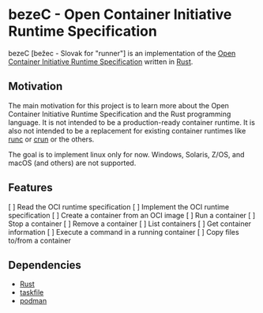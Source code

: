 # bezeC - Open Container Initiative Runtime Specification

bezeC [bežec - Slovak for "runner"] is an implementation of the [Open Container Initiative Runtime Specification](https://github.com/opencontainers/runtime-spec) written in [Rust](https://www.rust-lang.org/).

## Motivation

The main motivation for this project is to learn more about the Open Container Initiative Runtime Specification and the Rust programming language. It is not intended to be a production-ready container runtime. It is also not intended to be a replacement for existing container runtimes like [runc](https://github.com/opencontainers/runc) or [crun](https://github.com/containers/crun) or the others.

The goal is to implement linux only for now. Windows, Solaris, Z/OS, and macOS (and others) are not supported.

## Features

[ ] Read the OCI runtime specification
[ ] Implement the OCI runtime specification
[ ] Create a container from an OCI image
[ ] Run a container
[ ] Stop a container
[ ] Remove a container
[ ] List containers
[ ] Get container information
[ ] Execute a command in a running container
[ ] Copy files to/from a container

## Dependencies

- [Rust](https://www.rust-lang.org/)
- [taskfile](https://taskfile.dev/)
- [podman](https://podman.io/)

##
